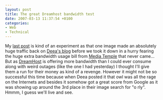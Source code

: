 ```yaml
---
layout: post
title: The great Dreamhost bandwidth test
date: 2007-03-13 11:37:54 +0100
categories:
- Web
- Technical
---
```

My <a href="http://www.rusiczki.net/2007/03/13/o-rly/">last post</a> is kind of an experiment as that one image made an absolutely huge traffic back on <a href="http://deea.supermagnet.ro">Deea's blog</a> before we took it down in a hurry fearing the huge extra bandwidth usage bill from <a href="http://www.mediatemple.net">Media Temple</a> that never came... But as <a href="http://www.dreamhost.com">DreamHost</a> is offering more bandwidth than I could ever consume along with weird outages (like the one I had yesterday) I thought I'll give them a run for their money as kind of a revenge. However it might not be so successful this time because when Deea posted it that owl was all the rage on the Internets and besides it somehow got a great score from Google as it was showing up around the 3rd place in their image search for "o rly". Hmmm, I guess we'll live and see.
